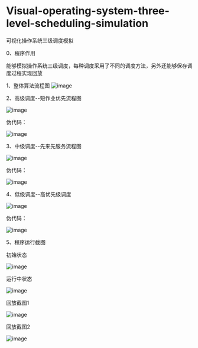 # Visual-operating-system-three-level-scheduling-simulation
可视化操作系统三级调度模拟

0、程序作用

能够模拟操作系统三级调度，每种调度采用了不同的调度方法，另外还能够保存调度过程实现回放

1、整体算法流程图
![image](https://github.com/Ninot1Quyi/Visual-operating-system-three-level-scheduling-simulation/assets/73424304/b4b13c6a-db1c-4402-9ae9-1f3203d5863f)

2、高级调度--短作业优先流程图

![image](https://github.com/Ninot1Quyi/Visual-operating-system-three-level-scheduling-simulation/assets/73424304/8e4d1445-9c90-486f-a63c-f8372306aef2)

伪代码：

![image](https://github.com/Ninot1Quyi/Visual-operating-system-three-level-scheduling-simulation/assets/73424304/ac6f21b6-b85b-450b-bf90-ee74a685440a)


3、中级调度--先来先服务流程图

![image](https://github.com/Ninot1Quyi/Visual-operating-system-three-level-scheduling-simulation/assets/73424304/686184a0-c9d9-4575-8501-ca044071ac87)

伪代码：

![image](https://github.com/Ninot1Quyi/Visual-operating-system-three-level-scheduling-simulation/assets/73424304/d2719290-16d6-4753-8adc-c29ccab30f37)

4、低级调度--高优先级调度

![image](https://github.com/Ninot1Quyi/Visual-operating-system-three-level-scheduling-simulation/assets/73424304/96931598-13eb-49de-9b1a-262f8423528c)

伪代码：

![image](https://github.com/Ninot1Quyi/Visual-operating-system-three-level-scheduling-simulation/assets/73424304/700b1bad-bd3d-4d9f-b7d1-b9fba1a0cd8a)

5、程序运行截图

初始状态

![image](https://github.com/Ninot1Quyi/Visual-operating-system-three-level-scheduling-simulation/assets/73424304/269a7bac-d47a-4059-8111-1e68c6ca58b3)

运行中状态

![image](https://github.com/Ninot1Quyi/Visual-operating-system-three-level-scheduling-simulation/assets/73424304/9140951b-98bf-4322-a2d3-af1d99b41a0b)


回放截图1

![image](https://github.com/Ninot1Quyi/Visual-operating-system-three-level-scheduling-simulation/assets/73424304/1dfd6cd2-ed2d-4ce4-933c-0153e99f3693)

回放截图2

![image](https://github.com/Ninot1Quyi/Visual-operating-system-three-level-scheduling-simulation/assets/73424304/ec9799cc-2f11-4fa0-9b5f-1496421b8165)










